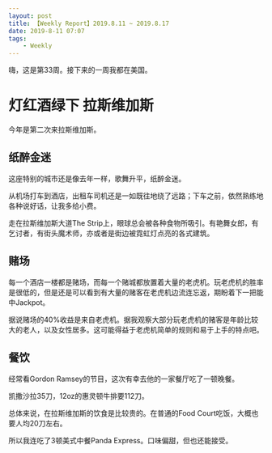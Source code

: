 ```yaml
---
layout: post
title: 【Weekly Report】2019.8.11 ~ 2019.8.17
date: 2019-8-11 07:07
tags:
    - Weekly
---
```


嗨，这是第33周。接下来的一周我都在美国。

# 灯红酒绿下 拉斯维加斯

今年是第二次来拉斯维加斯。

## 纸醉金迷

这座特别的城市还是像去年一样，歌舞升平，纸醉金迷。

从机场打车到酒店，出租车司机还是一如既往地绕了远路；下车之前，依然熟练地各种说好话，让我多给小费。

走在拉斯维加斯大道The Strip上，眼球总会被各种食物所吸引。有艳舞女郎，有乞讨者，有街头魔术师，亦或者是街边被霓虹灯点亮的各式建筑。

## 赌场

每一个酒店一楼都是赌场，而每一个赌城都放置着大量的老虎机。玩老虎机的胜率是很低的，但是还是可以看到有大量的赌客在老虎机边流连忘返，期盼着下一把能中Jackpot。

据说赌场的40%收益是来自老虎机。据我观察大部分玩老虎机的赌客是年龄比较大的老人，以及女性居多。这可能得益于老虎机简单的规则和易于上手的特点吧。

## 餐饮

经常看Gordon Ramsey的节目，这次有幸去他的一家餐厅吃了一顿晚餐。

凯撒沙拉35刀，12oz的惠灵顿牛排要112刀。

总体来说，在拉斯维加斯的饮食是比较贵的。在普通的Food Court吃饭，大概也要人均20刀左右。

所以我连吃了3顿美式中餐Panda Express。口味偏甜，但也还能接受。
